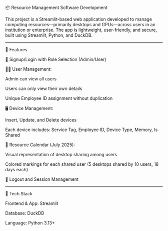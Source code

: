 📦 Resource Management Software Development

This project is a Streamlit-based web application developed to manage computing resources—primarily desktops and GPUs—across users in an institution or enterprise. The app is lightweight, user-friendly, and secure, built using Streamlit, Python, and DuckDB.


---

🚀 Features

🔐 Signup/Login with Role Selection (Admin/User)

🧑‍💼 User Management:

Admin can view all users

Users can only view their own details

Unique Employee ID assignment without duplication


🖥️ Device Management:

Insert, Update, and Delete devices

Each device includes: Service Tag, Employee ID, Device Type, Memory, Is Shared


📅 Resource Calendar (July 2025):

Visual representation of desktop sharing among users

Colored markings for each shared user (5 desktops shared by 10 users, 18 days each)


🔐 Logout and Session Management



---

💾 Tech Stack

Frontend & App: Streamlit

Database: DuckDB

Language: Python 3.13+
